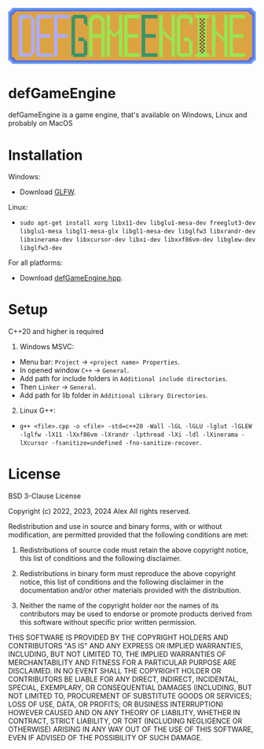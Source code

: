 <p align="center"><img src="dge_large_logo.png"></p>

# defGameEngine
defGameEngine is a game engine, that's available on Windows, Linux and probably on MacOS

# Installation

Windows:
- Download [GLFW](https://www.glfw.org/download.html).

Linux:
- `sudo apt-get install xorg libx11-dev libglu1-mesa-dev freeglut3-dev libglu1-mesa libgl1-mesa-glx libgl1-mesa-dev libglfw3 libxrandr-dev libxinerama-dev libxcursor-dev libxi-dev libxxf86vm-dev libglew-dev libglfw3-dev`

For all platforms:
- Download [defGameEngine.hpp](https://raw.githubusercontent.com/defini7/defGameEngine/master/defGameEngine.hpp).

# Setup

C++20 and higher is required

1. Windows MSVC:
- Menu bar: `Project` -> `<project name> Properties`.
- In opened window `C++` -> `General`.
- Add path for include folders in `Additional include directories`.
- Then `Linker` -> `General`.
- Add path for lib folder in `Additional Library Directories`.

2. Linux G++:
- `g++ <file>.cpp -o <file> -std=c++20 -Wall -lGL -lGLU -lglut -lGLEW -lglfw -lX11 -lXxf86vm -lXrandr -lpthread -lXi -ldl -lXinerama -lXcursor -fsanitize=undefined -fno-sanitize-recover`.

# License

BSD 3-Clause License

Copyright (c) 2022, 2023, 2024 Alex
All rights reserved. 

Redistribution and use in source and binary forms, with or without
modification, are permitted provided that the following conditions are met:

1. Redistributions of source code must retain the above copyright notice, this
   list of conditions and the following disclaimer.

2. Redistributions in binary form must reproduce the above copyright notice,
   this list of conditions and the following disclaimer in the documentation
   and/or other materials provided with the distribution.

3. Neither the name of the copyright holder nor the names of its
   contributors may be used to endorse or promote products derived from
   this software without specific prior written permission.

THIS SOFTWARE IS PROVIDED BY THE COPYRIGHT HOLDERS AND CONTRIBUTORS "AS IS"
AND ANY EXPRESS OR IMPLIED WARRANTIES, INCLUDING, BUT NOT LIMITED TO, THE
IMPLIED WARRANTIES OF MERCHANTABILITY AND FITNESS FOR A PARTICULAR PURPOSE ARE
DISCLAIMED. IN NO EVENT SHALL THE COPYRIGHT HOLDER OR CONTRIBUTORS BE LIABLE
FOR ANY DIRECT, INDIRECT, INCIDENTAL, SPECIAL, EXEMPLARY, OR CONSEQUENTIAL
DAMAGES (INCLUDING, BUT NOT LIMITED TO, PROCUREMENT OF SUBSTITUTE GOODS OR
SERVICES; LOSS OF USE, DATA, OR PROFITS; OR BUSINESS INTERRUPTION) HOWEVER
CAUSED AND ON ANY THEORY OF LIABILITY, WHETHER IN CONTRACT, STRICT LIABILITY,
OR TORT (INCLUDING NEGLIGENCE OR OTHERWISE) ARISING IN ANY WAY OUT OF THE USE
OF THIS SOFTWARE, EVEN IF ADVISED OF THE POSSIBILITY OF SUCH DAMAGE.
